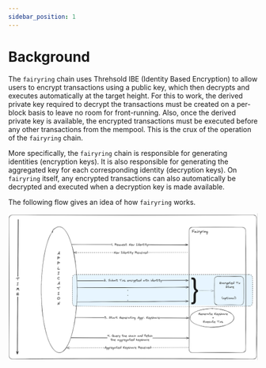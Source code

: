 ```yaml
---
sidebar_position: 1
---
```


# Background

The `fairyring` chain uses Threhsold IBE (Identity Based Encryption) to allow users to encrypt transactions using a public key,
which then decrypts and executes automatically at the target height.
For this to work, the derived private key required to decrypt the transactions must be created on a per-block basis to leave no room for front-running.
Also, once the derived private key is available, the encrypted transactions must be executed before any other transactions from the mempool.
This is the crux of the operation of the `fairyring` chain.

More specifically, the `fairyring` chain is responsible for generating identities (encryption keys).
It is also responsible for generating the aggregated key for each corresponding identity (decryption keys).
On `fairyring` itself, any encrypted transactions can also automatically be decrypted and executed when a decryption key is made available.

The following flow gives an idea of how `fairyring` works.

![General flow for `fairyring`](../assets/fairyring-overview.png)

